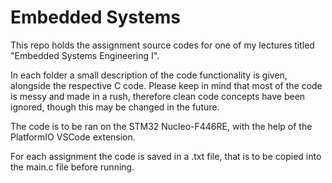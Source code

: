 # Embedded Systems
This repo holds the assignment source codes for one of my lectures titled "Embedded Systems Engineering I".

In each folder a small description of the code functionality is given, alongside the respective C code. Please keep in mind that most of the code is messy and made in a rush, therefore clean code concepts have been ignored, though this may be changed in the future.

The code is to be ran on the STM32 Nucleo-F446RE, with the help of the PlatformIO VSCode extension.

For each assignment the code is saved in a .txt file, that is to be copied into the main.c file before running.